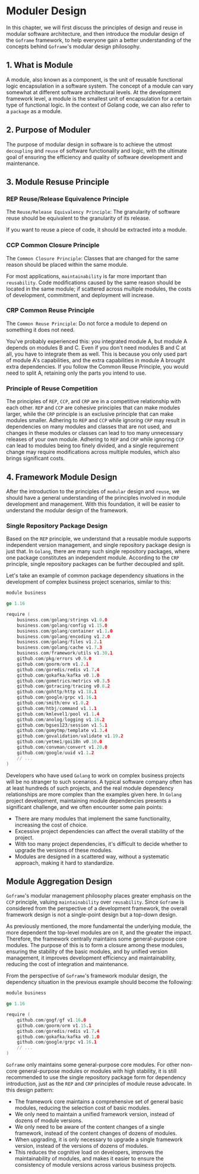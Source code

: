 # Moduler Design

In this chapter, we will first discuss the principles of design and reuse in modular software architecture, and then introduce the modular design of the `Goframe` framework, to help everyone gain a better understanding of the concepts behind `Goframe`'s modular design philosophy.

## 1. What is Module

A module, also known as a component, is the unit of reusable functional logic encapsulation in a software system. The concept of a module can vary somewhat at different software architectural levels. At the development framework level, a module is the smallest unit of encapsulation for a certain type of functional logic. In the context of Golang code, we can also refer to a `package` as a module.

## 2. Purpose of Moduler

The purpose of modular design in software is to achieve the utmost `decoupling` and `reuse` of software functionality and logic, with the ultimate goal of ensuring the efficiency and quality of software development and maintenance.

## 3. Module Resuse Principle

### REP Reuse/Release Equivalence Principle

The `Reuse/Release Equivalency Principle`: The granularity of software reuse should be equivalent to the granularity of its release.

If you want to reuse a piece of code, it should be extracted into a module.

### CCP Common Closure Principle

The `Common Closure Principle`: Classes that are changed for the same reason should be placed within the same module.

For most applications, `maintainability` is far more important than `reusability`. Code modifications caused by the same reason should be located in the same module; if scattered across multiple modules, the costs of development, commitment, and deployment will increase.

### CRP Common Reuse Principle

The `Common Reuse Principle`: Do not force a module to depend on something it does not need.

You've probably experienced this: you integrated module A, but module A depends on modules B and C. Even if you don't need modules B and C at all, you have to integrate them as well. This is because you only used part of module A's capabilities, and the extra capabilities in module A brought extra dependencies. If you follow the Common Reuse Principle, you would need to split A, retaining only the parts you intend to use.

### Principle of Reuse Competition

The principles of `REP`, `CCP`, and `CRP` are in a competitive relationship with each other. `REP` and `CCP` are cohesive principles that can make modules larger, while the `CRP` principle is an exclusive principle that can make modules smaller. Adhering to `REP` and `CCP` while ignoring `CRP` may result in dependencies on many modules and classes that are not used, and changes in these modules or classes can lead to too many unnecessary releases of your own module. Adhering to `REP` and `CRP` while ignoring `CCP` can lead to modules being too finely divided, and a single requirement change may require modifications across multiple modules, which also brings significant costs.

## 4. Framework Module Design

After the introduction to the principles of `modular` design and `reuse`, we should have a general understanding of the principles involved in module development and management. With this foundation, it will be easier to understand the modular design of the framework.

### Single Repository Package Design

Based on the `REP` principle, we understand that a reusable module supports independent version management, and single repository package design is just that. In `Golang`, there are many such single repository packages, where one package constitutes an independent module. According to the `CRP` principle, single repository packages can be further decoupled and split.

Let's take an example of common package dependency situations in the development of complex business project scenarios, similar to this:

```go
module business

go 1.16

require (
    business.com/golang/strings v1.0.0
    business.com/golang/config v1.15.0
    business.com/golang/container v1.1.0
    business.com/golang/encoding v1.2.0
    business.com/golang/files v1.2.1
    business.com/golang/cache v1.7.3
    business.com/framework/utils v1.30.1
    github.com/pkg/errors v0.9.0
    github.com/goorm/orm v1.2.1
    github.com/goredis/redis v1.7.4
    github.com/gokafka/kafka v0.1.0
    github.com/gometrics/metrics v0.3.5
    github.com/gotracing/tracing v0.8.2
    github.com/gohttp/http v1.18.1
    github.com/google/grpc v1.16.1
    github.com/smith/env v1.0.2
    github.com/htbj/command v1.1.1
    github.com/kmlevel1/pool v1.1.4
    github.com/anolog/logging v1.16.2
    github.com/bgses123/session v1.5.1
    github.com/gomytmp/template v1.3.4
    github.com/govalidation/validate v1.19.2
    github.com/yetme1/goi18n v0.10.0
    github.com/convman/convert v1.20.0
    github.com/google/uuid v1.1.2
    // ...
)
```

Developers who have used `Golang` to work on complex business projects will be no stranger to such scenarios. A typical software company often has at least hundreds of such projects, and the real module dependency relationships are more complex than the examples given here. In `Golang` project development, maintaining module dependencies presents a significant challenge, and we often encounter some pain points:

- There are many modules that implement the same functionality, increasing the cost of choice.
- Excessive project dependencies can affect the overall stability of the project.
- With too many project dependencies, it's difficult to decide whether to upgrade the versions of these modules.
- Modules are designed in a scattered way, without a systematic approach, making it hard to standardize.

## Module Aggregation Design

`Goframe`'s modular management philosophy places greater emphasis on the `CCP` principle, valuing `maintainability` over `reusability`. Since `Goframe` is considered from the perspective of a development framework, the overall framework design is not a single-point design but a top-down design.

As previously mentioned, the more fundamental the underlying module, the more dependent the top-level modules are on it, and the greater the impact. Therefore, the framework centrally maintains some general-purpose core modules. The purpose of this is to form a closure among these modules, ensuring the stability of the basic modules, and by unified version management, it improves development efficiency and maintainability, reducing the cost of integration and maintenance.

From the perspective of `Goframe`'s framework modular design, the dependency situation in the previous example should become the following:

```go
module business

go 1.16

require (
    github.com/gogf/gf v1.16.0
    github.com/goorm/orm v1.15.1
    github.com/goredis/redis v1.7.4
    github.com/gokafka/kafka v0.1.0
    github.com/google/grpc v1.16.1
    // ...
)
```

`Goframe` only maintains some general-purpose core modules. For other non-core general-purpose modules or modules with high stability, it is still recommended to use the single repository package form for dependency introduction, just as the `REP` and `CRP` principles of module reuse advocate. In this design pattern:

- The framework core maintains a comprehensive set of general basic modules, reducing the selection cost of basic modules.
- We only need to maintain a unified framework version, instead of dozens of module versions.
- We only need to be aware of the content changes of a single framework, instead of the content changes of dozens of modules.
- When upgrading, it is only necessary to upgrade a single framework version, instead of the versions of dozens of modules.
- This reduces the cognitive load on developers, improves the maintainability of modules, and makes it easier to ensure the consistency of module versions across various business projects.
